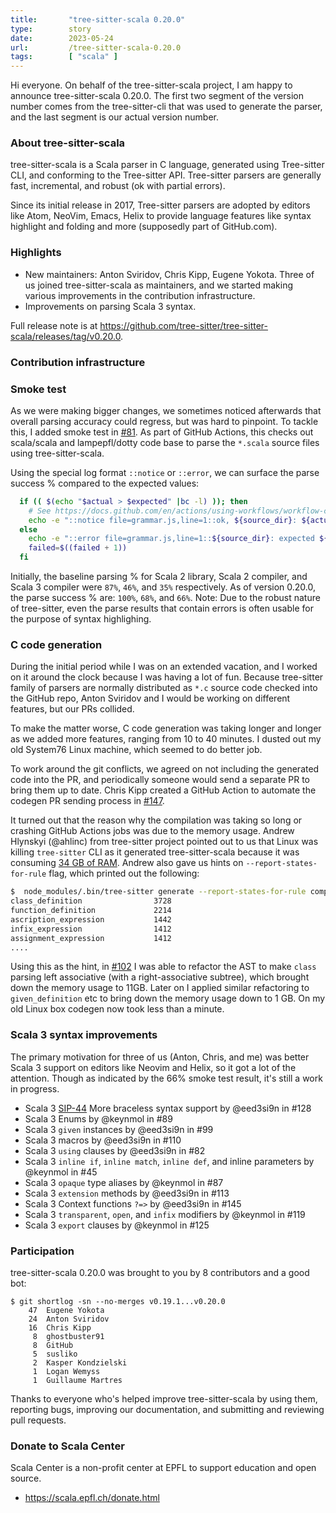 ```yaml
---
title:       "tree-sitter-scala 0.20.0"
type:        story
date:        2023-05-24
url:         /tree-sitter-scala-0.20.0
tags:        [ "scala" ]
---
```


Hi everyone. On behalf of the tree-sitter-scala project, I am happy to announce tree-sitter-scala 0.20.0. The first two segment of the version number comes from the tree-sitter-cli that was used to generate the parser, and the last segment is our actual version number.

### About tree-sitter-scala

tree-sitter-scala is a Scala parser in C language, generated using Tree-sitter CLI, and conforming to the Tree-sitter API. Tree-sitter parsers are generally fast, incremental, and robust (ok with partial errors).
<!--more-->

Since its initial release in 2017, Tree-sitter parsers are adopted by editors like Atom, NeoVim, Emacs, Helix to provide language features like syntax highlight and folding and more (supposedly part of GitHub.com).

### Highlights

- New maintainers: Anton Sviridov, Chris Kipp, Eugene Yokota. Three of us joined tree-sitter-scala as maintainers, and we started making various improvements in the contribution infrastructure.
- Improvements on parsing Scala 3 syntax.

Full release note is at <https://github.com/tree-sitter/tree-sitter-scala/releases/tag/v0.20.0>.

### Contribution infrastructure

### Smoke test

As we were making bigger changes, we sometimes noticed afterwards that overall parsing accuracy could regress, but was hard to pinpoint. To tackle this, I added smoke test in [#81][81]. As part of GitHub Actions, this checks out scala/scala and lampepfl/dotty code base to parse the `*.scala` source files using tree-sitter-scala.

Using the special log format `::notice` or `::error`, we can surface the parse success % compared to the expected values:

```bash
  if (( $(echo "$actual > $expected" |bc -l) )); then
    # See https://docs.github.com/en/actions/using-workflows/workflow-commands-for-github-actions#example-creating-an-annotation-for-an-error
    echo -e "::notice file=grammar.js,line=1::ok, ${source_dir}: ${actual}%"
  else
    echo -e "::error file=grammar.js,line=1::${source_dir}: expected ${expected}, but got ${actual} instead"
    failed=$((failed + 1))
  fi
```

Initially, the baseline parsing % for Scala 2 library, Scala 2 compiler, and Scala 3 compiler were `87%`, `46%`, and `35%` respectively. As of version 0.20.0, the parse success % are: `100%`, `68%`, and `66%`. Note: Due to the robust nature of tree-sitter, even the parse results that contain errors is often usable for the purpose of syntax highlighing.

### C code generation

During the initial period while I was on an extended vacation, and I worked on it around the clock because I was having a lot of fun. Because tree-sitter family of parsers are normally distributed as `*.c` source code checked into the GitHub repo, Anton Sviridov and I would be working on different features, but our PRs collided.

To make the matter worse, C code generation was taking longer and longer as we added more features, ranging from 10 to 40 minutes. I dusted out my old System76 Linux machine, which seemed to do better job.

To work around the git conflicts, we agreed on not including the generated code into the PR, and periodically someone would send a separate PR to bring them up to date. Chris Kipp created a GitHub Action to automate the codegen PR sending process in [#147][147].

It turned out that the reason why the compilation was taking so long or crashing GitHub Actions jobs was due to the memory usage. Andrew Hlynskyi (@ahlinc) from tree-sitter project pointed out to us that Linux was killing `tree-sitter` CLI as it generated tree-sitter-scala because it was consuming [34 GB of RAM][1890]. Andrew also gave us hints on `--report-states-for-rule` flag, which printed out the following:

```bash
$  node_modules/.bin/tree-sitter generate --report-states-for-rule compilation_unit
class_definition                3728
function_definition             2214
ascription_expression           1442
infix_expression                1412
assignment_expression           1412
....
```

Using this as the hint, in [#102][102] I was able to refactor the AST to make `class` parsing left associative (with a right-associative subtree), which brought down the memory usage to 11GB. Later on I applied similar refactoring to `given_definition` etc to bring down the memory usage down to 1 GB. On my old Linux box codegen now took less than a minute.

### Scala 3 syntax improvements

The primary motivation for three of us (Anton, Chris, and me) was better Scala 3 support on editors like Neovim and Helix, so it got a lot of the attention. Though as indicated by the 66% smoke test result, it's still a work in progress.

- Scala 3 [SIP-44][sip44] More braceless syntax support by @eed3si9n in #128
- Scala 3 Enums by @keynmol in #89
- Scala 3 `given` instances by @eed3si9n in #99
- Scala 3 macros by @eed3si9n in #110
- Scala 3 `using` clauses by @eed3si9n in #82
- Scala 3 `inline if`, `inline match`, `inline def`, and inline parameters by @keynmol in #45
- Scala 3 `opaque` type aliases by @keynmol in #87
- Scala 3 `extension` methods by @eed3si9n in #113
- Scala 3 Context functions `?=>` by @eed3si9n in #145
- Scala 3 `transparent`, `open`, and `infix` modifiers by @keynmol in #119
- Scala 3 `export` clauses by @keynmol in #125

### Participation

tree-sitter-scala 0.20.0 was brought to you by 8 contributors and a good bot:

```
$ git shortlog -sn --no-merges v0.19.1...v0.20.0
    47  Eugene Yokota
    24  Anton Sviridov
    16  Chris Kipp
     8  ghostbuster91
     8  GitHub
     5  susliko
     2  Kasper Kondzielski
     1  Logan Wemyss
     1  Guillaume Martres
```

Thanks to everyone who's helped improve tree-sitter-scala by using them, reporting bugs, improving our documentation, and submitting and reviewing pull requests.

### Donate to Scala Center

Scala Center is a non-profit center at EPFL to support education and open source.

- https://scala.epfl.ch/donate.html

  [81]: https://github.com/tree-sitter/tree-sitter-scala/pull/81
  [147]: https://github.com/tree-sitter/tree-sitter-scala/pull/147
  [1890]: https://github.com/tree-sitter/tree-sitter/issues/1890#issuecomment-1374577925
  [102]: https://github.com/tree-sitter/tree-sitter-scala/pull/102
  [sip44]: https://docs.scala-lang.org/sips/fewer-braces.html
